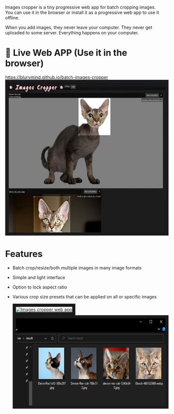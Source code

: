 Images cropper is a tiny progressive web app for batch cropping images.
You can use it in the browser or install it as a progressive web app to use it offline.

When you add images, they never leave your computer. They never get uploaded to some server.
Everything happens on your computer.

# 🧶 Live Web APP (Use it in the browser)
<a href="https://blurymind.github.io/batch-images-cropper">https://blurymind.github.io/batch-images-cropper</a>
<br/>
<a href="https://blurymind.github.io/batch-images-cropper"><img src="https://raw.githubusercontent.com/blurymind/batch-images-cropper/main/cropper1.jpg"
alt="Images cropper web app"  height="480" border="10" /></a>

# Features
- Batch crop/resize/both multiple images in many image formats
- Simple and light interface
- Option to lock aspect ratio
- Various crop size presets that can be applied on all or specific images

  <a href="https://blurymind.github.io/batch-images-cropper"><img src="https://raw.githubusercontent.com/blurymind/batch-images-cropper/main/cropper-demo.gif"
alt="Images cropper web app"  height="480" border="10" /></a>
<a href="https://blurymind.github.io/batch-images-cropper"><img src="https://raw.githubusercontent.com/blurymind/batch-images-cropper/main/cropper-result.PNG"
alt="Images cropper web app"  height="280" border="10" /></a>
